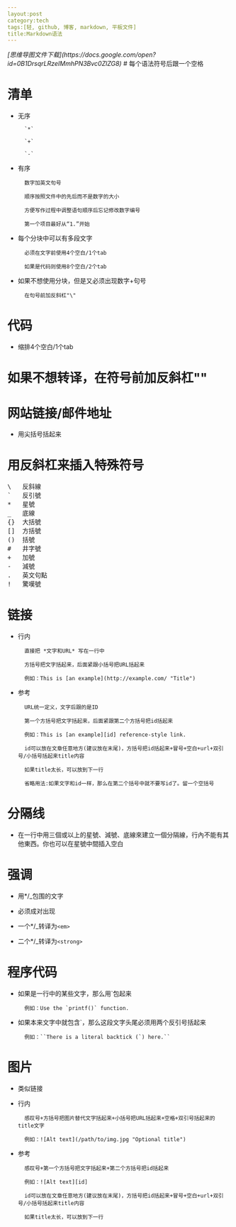 ```yaml
---
layout:post
category:tech
tags:[轻, github, 博客, markdown, 平板文件]
title:Markdown语法
---
```

<em>
[思维导图文件下载](https://docs.google.com/open?id=0B1DrsqrLRzeIMmhPN3Bvc0ZlZG8)
</em>
# 每个语法符号后跟一个空格

# 清单

- 无序

        `*`

        `+`

        `-`

- 有序

        数字加英文句号

        顺序按照文件中的先后而不是数字的大小

        方便写作过程中调整语句顺序后忘记修改数字编号

        第一个项目最好从“1.”开始

- 每个分块中可以有多段文字

        必须在文字前使用4个空白/1个tab

        如果是代码则使用8个空白/2个tab

- 如果不想使用分块，但是又必须出现数字+句号

        在句号前加反斜杠"\"

# 代码

- 缩排4个空白/1个tab

# 如果不想转译，在符号前加反斜杠"\" 

# 网站链接/邮件地址

- 用尖括号括起来

# 用反斜杠来插入特殊符号

<pre>
\   反斜線
`   反引號
*   星號
_   底線
{}  大括號
[]  方括號
()  括號
#   井字號
+   加號
-   減號
.   英文句點
!   驚嘆號
</pre>

# 链接

- 行内

        直接把 *文字和URL* 写在一行中

        方括号把文字括起来，后面紧跟小括号把URL括起来

        例如：This is [an example](http://example.com/ "Title")

- 参考

        URL统一定义，文字后跟的是ID

        第一个方括号把文字括起来，后面紧跟第二个方括号把id括起来

        例如：This is [an example][id] reference-style link.

        id可以放在文章任意地方(建议放在末尾)，方括号把id括起来+冒号+空白+url+双引号/小括号括起来title内容

        如果title太长，可以放到下一行

        省略用法:如果文字和id一样，那么在第二个括号中就不要写id了。留一个空括号

# 分隔线

- 在一行中用三個或以上的星號、減號、底線來建立一個分隔線，行內不能有其他東西。你也可以在星號中間插入空白

# 强调

- 用*/_包围的文字

- 必须成对出现

- 一个*/_转译为`<em>`

- 二个*/_转译为`<strong>`

# 程序代码

- 如果是一行中的某些文字，那么用`包起来

        例如：Use the `printf()` function.

- 如果本来文字中就包含`，那么这段文字头尾必须用两个反引号括起来

        例如：``There is a literal backtick (`) here.``

# 图片

- 类似链接

- 行内

        感叹号+方括号把图片替代文字括起来+小括号把URL括起来+空格+双引号括起来的title文字

        例如：![Alt text](/path/to/img.jpg "Optional title")

- 参考

        感叹号+第一个方括号把文字括起来+第二个方括号把id括起来

        例如：![Alt text][id]

        id可以放在文章任意地方(建议放在末尾)，方括号把id括起来+冒号+空白+url+双引号/小括号括起来title内容

        如果title太长，可以放到下一行